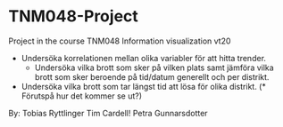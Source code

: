 # TNM048-Project
Project in the course TNM048 Information visualization vt20

 * Undersöka korrelationen mellan olika variabler för att hitta trender.
   - Undersöka vilka brott som sker på vilken plats samt jämföra vilka brott 
     som sker beroende på tid/datum generellt och per distrikt.
 * Undersöka vilka brott som tar längst tid att lösa för olika distrikt.
(* Förutspå hur det kommer se ut?)
 

By:
Tobias Ryttlinger
Tim Cardell!
Petra Gunnarsdotter


